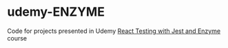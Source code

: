 # udemy-ENZYME

Code for projects presented in Udemy [React Testing with Jest and Enzyme](https://www.udemy.com/course/react-testing-with-jest-and-enzyme/?couponCode=ENZYME-GITHUB) course
